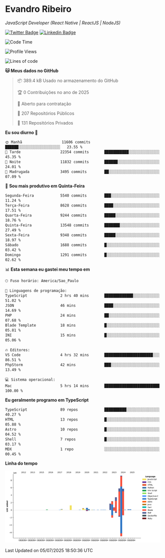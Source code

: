 # Evandro **Ribeiro**

*JavaScript Developer (React Native | ReactJS | NodeJS)*

[![Twitter Badge](https://img.shields.io/badge/-@ribeiroevandro-201B2D?style=flat-square&labelColor=201B2D&logo=twitter&logoColor=white&link=https://twitter.com/ribeiroevandro)](https://twitter.com/ribeiroevandro) 
[![Linkedin Badge](https://img.shields.io/badge/-Evandro%20Ribeiro-201B2D?style=flat-square&logo=Linkedin&logoColor=white&link=https://www.linkedin.com/in/ribeiroevandro)](https://www.linkedin.com/in/ribeiroevandro) 


<!--START_SECTION:waka-->
![Code Time](http://img.shields.io/badge/Code%20Time-4%2C586%20hrs%2027%20mins-blue)

![Profile Views](http://img.shields.io/badge/Visualizac%C3%B5es%20do%20perfil-0-blue)

![Lines of code](https://img.shields.io/badge/Desde%20o%20Hello%20World%20eu%20escrevi-32.3%20million%20linhas%20de%20c%C3%B3digo-blue)

**🐱 Meus dados no GitHub** 

> 📦 389.4 kB Usado no armazenamento do GitHub 
 > 
> 🏆 0 Contribuições no ano de 2025
 > 
> 💼 Aberto para contratação
 > 
> 📜 207 Repositórios Públicos 
 > 
> 🔑 131 Repositórios Privados 
 > 
**Eu sou diurno 🐤** 

```text
🌞 Manhã                  11606 commits       ██████░░░░░░░░░░░░░░░░░░░   23.55 % 
🌆 Tarde                  22354 commits       ███████████░░░░░░░░░░░░░░   45.35 % 
🌃 Noite                  11832 commits       ██████░░░░░░░░░░░░░░░░░░░   24.01 % 
🌙 Madrugada              3495 commits        ██░░░░░░░░░░░░░░░░░░░░░░░   07.09 % 
```
📅 **Sou mais produtivo em Quinta-Feira** 

```text
Segunda-Feira            5540 commits        ███░░░░░░░░░░░░░░░░░░░░░░   11.24 % 
Terça-Feira              8628 commits        ████░░░░░░░░░░░░░░░░░░░░░   17.51 % 
Quarta-Feira             9244 commits        █████░░░░░░░░░░░░░░░░░░░░   18.76 % 
Quinta-Feira             13548 commits       ███████░░░░░░░░░░░░░░░░░░   27.49 % 
Sexta-Feira              9348 commits        █████░░░░░░░░░░░░░░░░░░░░   18.97 % 
Sábado                   1688 commits        █░░░░░░░░░░░░░░░░░░░░░░░░   03.42 % 
Domingo                  1291 commits        █░░░░░░░░░░░░░░░░░░░░░░░░   02.62 % 
```


📊 **Esta semana eu gastei meu tempo em** 

```text
🕑︎ Fuso horário: America/Sao_Paulo

💬 Linguagens de programação: 
TypeScript               2 hrs 40 mins       █████████████░░░░░░░░░░░░   51.02 % 
JSON                     46 mins             ████░░░░░░░░░░░░░░░░░░░░░   14.69 % 
PHP                      24 mins             ██░░░░░░░░░░░░░░░░░░░░░░░   07.68 % 
Blade Template           18 mins             █░░░░░░░░░░░░░░░░░░░░░░░░   05.81 % 
INI                      15 mins             █░░░░░░░░░░░░░░░░░░░░░░░░   05.06 % 

🔥 Editores: 
VS Code                  4 hrs 32 mins       ██████████████████████░░░   86.51 % 
PhpStorm                 42 mins             ███░░░░░░░░░░░░░░░░░░░░░░   13.49 % 

💻 Sistema operacional: 
Mac                      5 hrs 14 mins       █████████████████████████   100.00 % 
```

**Eu geralmente programo em TypeScript** 

```text
TypeScript               89 repos            ██████████░░░░░░░░░░░░░░░   40.27 % 
HTML                     13 repos            █░░░░░░░░░░░░░░░░░░░░░░░░   05.88 % 
Astro                    10 repos            █░░░░░░░░░░░░░░░░░░░░░░░░   04.52 % 
Shell                    7 repos             █░░░░░░░░░░░░░░░░░░░░░░░░   03.17 % 
MDX                      1 repo              ░░░░░░░░░░░░░░░░░░░░░░░░░   00.45 % 
```



**Linha do tempo**

![Lines of Code chart](https://raw.githubusercontent.com/ribeiroevandro/ribeiroevandro/main/assets/bar_graph.png)


 Last Updated on 05/07/2025 18:50:36 UTC
<!--END_SECTION:waka-->
